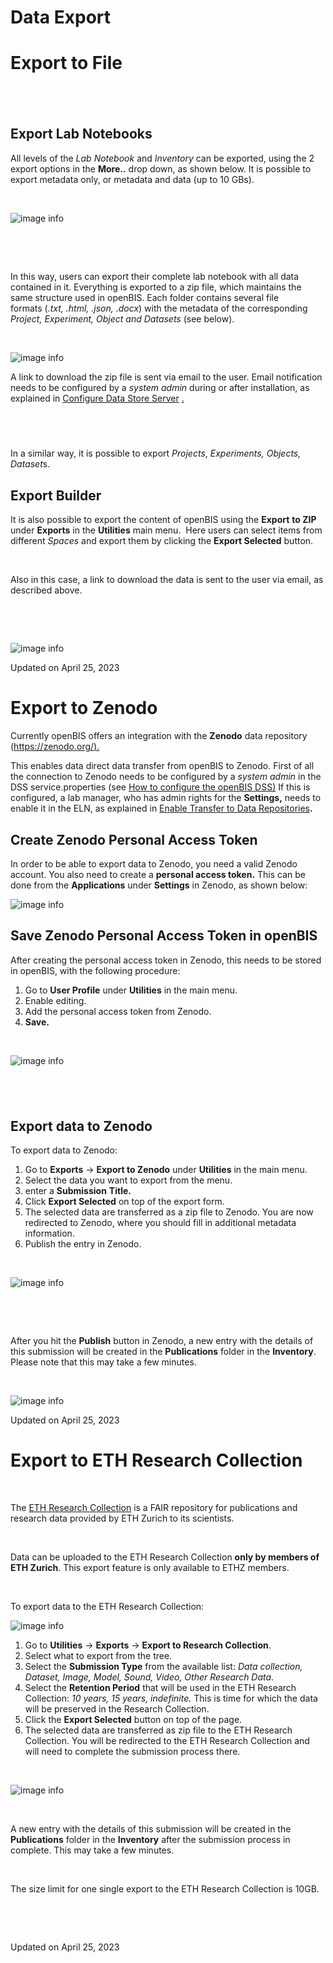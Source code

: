Data Export
====
 
# Export to File

[](# "Print this article")

##  

## Export Lab Notebooks

  
All levels of the *Lab Notebook* and *Inventory* can be exported, using
the 2 export options in the **More..** drop down, as shown below. It is
possible to export metadata only, or metadata and data (up to 10 GBs). 

 

![image info](img/export-space.png)

 

 

In this way, users can export their complete lab notebook with all data
contained in it. Everything is exported to a zip file, which maintains
the same structure used in openBIS. Each folder contains several file
formats (*.txt, .html, .json, .docx*) with the metadata of the
corresponding *Project, Experiment, Object and Datasets* (see below).

 

![image info](img/exported-space-1024x302.png)

  
A link to download the zip file is sent via email to the user. Email
notification needs to be configured by a *system admin* during or after
installation, as explained in [Configure Data Store
Server](https://unlimited.ethz.ch/display/openBISDoc2010/Installation+and+Administrators+Guide+of+the+openBIS+Data+Store+Server)
[.](https://wiki-bsse.ethz.ch/display/openBISDoc1906/Installation+and+Administrators+Guide+of+the+openBIS+Data+Store+Server)

##  

In a similar way, it is possible to export *Projects*, *Experiments,
Objects, Dataset*s.

##  Export Builder

  
It is also possible to export the content of openBIS using the
**Export** **to ZIP** under **Exports** in the **Utilities** main menu.
 Here users can select items from different *Spaces* and export them by
clicking the **Export Selected** button.

 

Also in this case, a link to download the data is sent to the user via
email, as described above.

 

 

![image info](img/export-to-zip.png)

Updated on April 25, 2023
 
# Export to Zenodo

[](# "Print this article")

  
Currently openBIS offers an integration with the **Zenodo** data
repository ([https://zenodo.org/).](https://zenodo.org/)

  
This enables data direct data transfer from openBIS to Zenodo. First of
all the connection to Zenodo needs to be configured by a *system admin*
in the DSS service.properties (see [How to configure the openBIS
DSS)](https://unlimited.ethz.ch/display/openBISDoc2010/Installation+and+Administrators+Guide+of+the+openBIS+Data+Store+Server)
If this is configured, a lab manager, who has admin rights for the
**Settings,** needs to enable it in the ELN, as explained in [Enable
Transfer to Data
Repositories](https://openbis.ch/index.php/docs/admin-documentation-openbis-19-06-4/enable-transfer-to-data-repositories/)**.**

##  Create Zenodo Personal Access Token

  
In order to be able to export data to Zenodo, you need a valid Zenodo
account. You also need to create a **personal access token.** This can
be done from the **Applications** under **Settings** in Zenodo, as shown
below:

![image info](img/generate-zenodo-token-1024x498.png)

## Save Zenodo Personal Access Token in openBIS

  
After creating the personal access token in Zenodo, this needs to be
stored in openBIS, with the following procedure:

1.  Go to **User Profile** under **Utilities** in the main menu.
2.  Enable editing.
3.  Add the personal access token from Zenodo.
4.  **Save.**

 

![image info](img/user-profile-session-token.png)

##  

## Export data to Zenodo

  
To export data to Zenodo:

1.  Go to **Exports** -&gt; **Export to Zenodo** under **Utilities** in
    the main menu.
2.  Select the data you want to export from the menu.
3.  enter a **Submission** **Title.**
4.  Click **Export Selected** on top of the export form.
5.  The selected data are transferred as a zip file to Zenodo. You are
    now redirected to Zenodo, where you should fill in additional
    metadata information.
6.  Publish the entry in Zenodo.

 

![image info](img/export-to-zenodo-1024x862.png)

 

 

After you hit the **Publish** button in Zenodo, a new entry with the
details of this submission will be created in the **Publications**
folder in the **Inventory**. Please note that this may take a few
minutes.

 

![image info](img/publications-collection.png)

Updated on April 25, 2023
 
# Export to ETH Research Collection

[](# "Print this article")

 

The [ETH Research Collection](https://www.research-collection.ethz.ch/)
is a FAIR repository for publications and research data provided by ETH
Zurich to its scientists.

 

Data can be uploaded to the ETH Research Collection **only by members of
ETH Zurich**. This export feature is only available to ETHZ members.

 

To export data to the ETH Research Collection:

![image info](img/export-to-research-collection-1024x818.png)

1.  Go to **Utilities** -&gt; **Exports** -&gt; **Export to Research
    Collection**.
2.  Select what to export from the tree.
3.  Select the **Submission Type** from the available list: *Data
    collection, Dataset, Image, Model, Sound, Video, Other Research
    Data*.
4.  Select the **Retention Period** that will be used in the ETH
    Research Collection: *10 years, 15 years, indefinite.* This is time
    for which the data will be preserved in the Research Collection.
5.  Click the **Export Selected** button on top of the page.
6.  The selected data are transferred as zip file to the ETH Research
    Collection. You will be redirected to the ETH Research Collection
    and will need to complete the submission process there.

 

![image info](img/publications-collection.png)

 

A new entry with the details of this submission will be created in the
**Publications** folder in the **Inventory** after the submission
process in complete. This may take a few minutes.

 

The size limit for one single export to the ETH Research Collection is
10GB.

 

 

Updated on April 25, 2023
